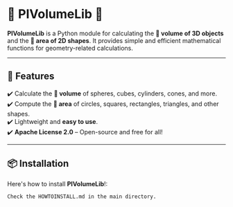 # 🎯 **PIVolumeLib** 🎯

**PIVolumeLib** is a Python module for calculating the **🔵 volume of 3D objects** and the **🔴 area of 2D shapes**. It provides simple and efficient mathematical functions for geometry-related calculations.

---

## 🚀 **Features**
✔️ Calculate the **🔵 volume** of spheres, cubes, cylinders, cones, and more.  
✔️ Compute the **🔴 area** of circles, squares, rectangles, triangles, and other shapes.  
✔️ Lightweight and **easy to use**.  
✔️ **Apache License 2.0** – Open-source and free for all!  

---

## 📦 **Installation**

Here's how to install **PIVolumeLib**!:

```bash
Check the HOWTOINSTALL.md in the main directory.
```
